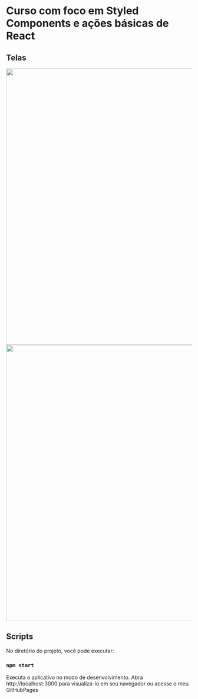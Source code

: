 # Curso com foco em Styled Components e ações básicas de React

## Telas

<img src="https://user-images.githubusercontent.com/71342302/236860429-e5383398-90b3-492e-91bf-49d979590c14.png" width="750px" />
<img src="https://user-images.githubusercontent.com/71342302/236860963-e66e51e5-3eb9-42ee-b05f-a8ec57a1160c.png" width="750px" />



## Scripts

No diretório do projeto, você pode executar:

### `npm start`

Executa o aplicativo no modo de desenvolvimento. Abra http://localhost:3000 para visualizá-lo em seu navegador ou acesse o meu GitHubPages
